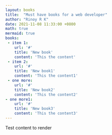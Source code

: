 ```yaml
---
layout: books
title:  "Must have books for a web developer"
author: "Rinoy R K"
date: 2021-11-08 11:33:00 +0800
math: true
mermaid: true
books:
 - item 1:
    url: '#'
    title: 'New book'
    content: 'This the content'
 - item 2:
    url: '#'
    title: 'New book1'
    content: 'This the content1'
 - one more:
    url: '#'
    title: 'New book2'
    content: 'This the content2'
- one more1:
    url: '#'
    title: 'New book3'
    content: 'This the content3'
---
```


Test content to render